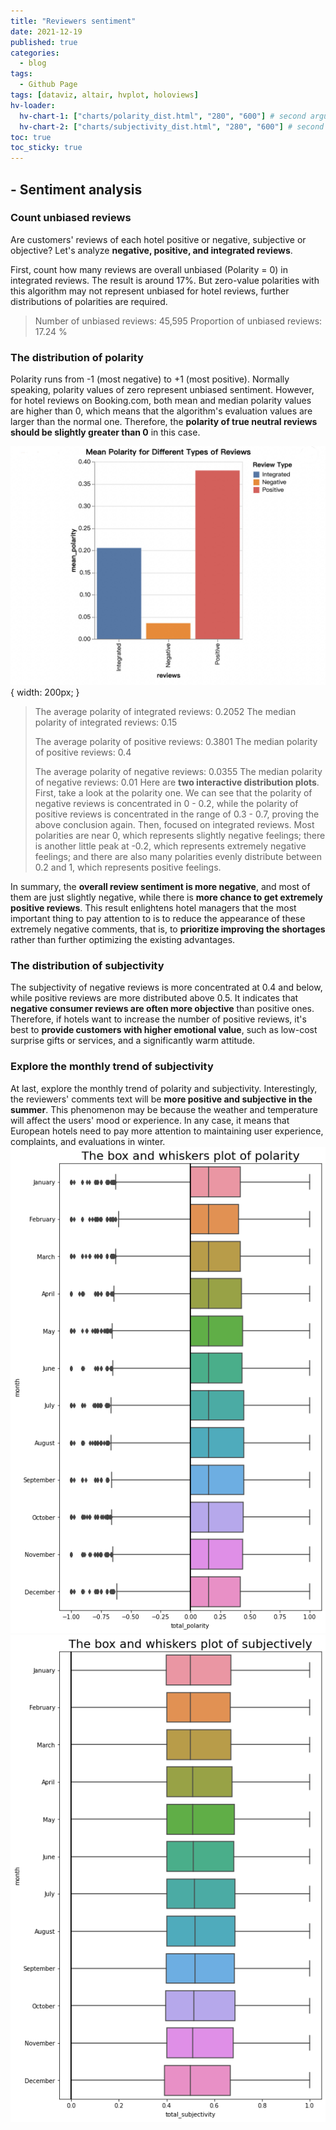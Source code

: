 ```yaml
---
title: "Reviewers sentiment"
date: 2021-12-19
published: true
categories:
  - blog
tags:
  - Github Page
tags: [dataviz, altair, hvplot, holoviews]
hv-loader:
  hv-chart-1: ["charts/polarity_dist.html", "280", "600"] # second argument is the height
  hv-chart-2: ["charts/subjectivity_dist.html", "280", "600"] # second argument is the height
toc: true
toc_sticky: true
---
```


## - Sentiment analysis

### **Count unbiased reviews**

Are customers' reviews of each hotel positive or negative, subjective or objective? Let's analyze **negative, positive, and integrated reviews**.

First, count how many reviews are overall unbiased (Polarity = 0) in integrated reviews. The result is around 17%. But zero-value polarities with this algorithm may not represent unbiased for hotel reviews, further distributions of polarities are required.
> Number of unbiased reviews: 45,595
> Proportion of unbiased reviews: 17.24 %

### The distribution of polarity

Polarity runs from -1 (most negative) to +1 (most positive). Normally speaking, polarity values of zero represent unbiased sentiment. However, for hotel reviews on Booking.com, both mean and median polarity values are higher than 0, which means that the algorithm's evaluation values are larger than the normal one. Therefore, the **polarity of true neutral reviews should be slightly greater than 0** in this case.

![](https://github.com/keeea/Hotel_Review_Analysis/blob/main/assets/images/polarity_bar.png?raw=true) { width: 200px; }
> The average polarity of integrated reviews: 0.2052 
> The median polarity of integrated reviews: 0.15
> 
> The average polarity of positive reviews: 0.3801
> The median polarity of positive reviews: 0.4
>
> The average polarity of negative reviews: 0.0355
> The median polarity of negative reviews: 0.01
Here are **two interactive distribution plots**. First, take a look at the polarity one. We can see that the polarity of negative reviews is concentrated in 0 - 0.2, while the polarity of positive reviews is concentrated in the range of 0.3 - 0.7, proving the above conclusion again. Then, focused on integrated reviews. Most polarities are near 0, which represents slightly negative feelings; there is another little peak at -0.2, which represents extremely negative feelings; and there are also many polarities evenly distribute between 0.2 and 1, which represents positive feelings.

<div id="hv-chart-1"></div>

In summary, the **overall review sentiment is more negative**, and most of them are just slightly negative, while there is **more chance to get extremely positive reviews**. This result enlightens hotel managers that the most important thing to pay attention to is to reduce the appearance of these extremely negative comments, that is, to **prioritize improving the shortages** rather than further optimizing the existing advantages.

### The distribution of subjectivity

The subjectivity of negative reviews is more concentrated at 0.4 and below, while positive reviews are more distributed above 0.5. It indicates that **negative consumer reviews are often more objective** than positive ones. Therefore, if hotels want to increase the number of positive reviews, it's best to **provide customers with higher emotional value**, such as low-cost surprise gifts or services, and a significantly warm attitude.

<div id="hv-chart-2"></div>

### Explore the monthly trend of subjectivity

At last, explore the monthly trend of polarity and subjectivity. Interestingly, the reviewers' comments text will be **more positive and subjective in the summer**. This phenomenon may be because the weather and temperature will affect the users' mood or experience. In any case, it means that European hotels need to pay more attention to maintaining user experience, complaints, and evaluations in winter.![](https://github.com/keeea/Hotel_Review_Analysis/blob/main/assets/images/polarity_trend.png?raw=true "fig.1 - Polarity trend")![](https://github.com/keeea/Hotel_Review_Analysis/blob/main/assets/images/sub_trend.png?raw=true "Subjectivity trend")
